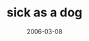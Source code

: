 ---
layout: base.njk
title : 'sick as a dog' 
view_title : 'sick as a dog' 
year : '2006' 
date : '2006-03-08' 
img_file : '/drawing/sickasadog.png' 
html_file : 'sickasadog' 
next_html : 'iamascientist.html' 
year_order : '102' 
permalink : "title/{{html_file}}.html"
---